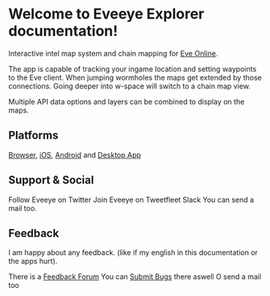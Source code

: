 # Welcome to Eveeye Explorer documentation!


Interactive intel map system and chain mapping for [Eve Online](https://www.eveonline.com/signup?invc=fcca28f2-af9d-4435-90e7-b7209bc66497).

The app is capable of tracking your ingame location and setting waypoints to the Eve client. When jumping wormholes the maps get extended by those connections. Going deeper into w-space will switch to a chain map view.  
 
Multiple API data options and layers can be combined to display on the maps.  

## Platforms

[Browser](https://eveeye.com), [iOS](https://apps.apple.com/us/app/eveeye-for-eve-online/id1163904317), [Android](https://play.google.com/store/apps/details?id=com.eveeye&hl=en) and [Desktop App](https://eveeye.readthedocs.io/en/latest/desktop-app/)

## Support & Social

Follow Eveeye on <a href="twitter://user?screen_name=eveeyemaps" style="text-decoration:none;pointer-events:all"><span class="help_links">Twitter</span></a>
Join Eveeye on <a href="slack://channel?team=T03CDJ6FV&id=C49UXSC73" style="text-decoration:none;pointer-events:all"><span class="help_links">Tweetfleet Slack</span></a>
You can <a href="mailto:risingson@eveeye.com" style="text-decoration:none;pointer-events:all"><span class="help_links">send a mail</span></a> too.

## Feedback
I am happy about any feedback. (like if my english in this documentation or the apps hurt).

There is a [Feedback Forum](https://feedback.userreport.com/7ab42bbb-8bf8-4955-9573-c0b1213b1ba7/#ideas/popular)
You can [Submit Bugs](https://feedback.userreport.com/7ab42bbb-8bf8-4955-9573-c0b1213b1ba7/#submit/bug) there aswell
O <a href="mailto:risingson@eveeye.com" style="text-decoration:none;pointer-events:all"><span class="help_links">send a mail</span></a> too



<!--stackedit_data:
eyJoaXN0b3J5IjpbLTEwMDU0NDI0OTEsMTQ2Mzg3Mzk2NCwxNj
cwMjU1NTMwLDEwNjYxNTUxMjIsLTE0MjMyMjA5LC0xNDQzODc3
MjI2XX0=
-->